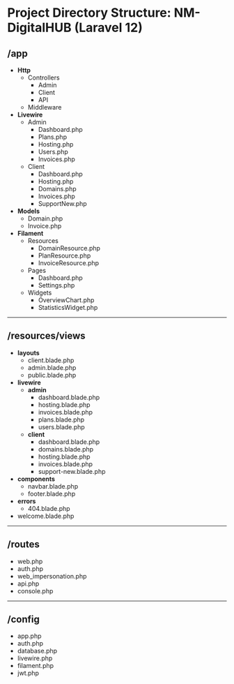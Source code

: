 # Project Directory Structure: NM-DigitalHUB (Laravel 12)

## /app
- **Http**
  - Controllers
    - Admin
    - Client
    - API
  - Middleware
- **Livewire**
  - Admin
    - Dashboard.php
    - Plans.php
    - Hosting.php
    - Users.php
    - Invoices.php
  - Client
    - Dashboard.php
    - Hosting.php
    - Domains.php
    - Invoices.php
    - SupportNew.php
- **Models**
  - Domain.php
  - Invoice.php
- **Filament**
  - Resources
    - DomainResource.php
    - PlanResource.php
    - InvoiceResource.php
  - Pages
    - Dashboard.php
    - Settings.php
  - Widgets
    - OverviewChart.php
    - StatisticsWidget.php

---

## /resources/views
- **layouts**
  - client.blade.php
  - admin.blade.php
  - public.blade.php
- **livewire**
  - **admin**
    - dashboard.blade.php
    - hosting.blade.php
    - invoices.blade.php
    - plans.blade.php
    - users.blade.php
  - **client**
    - dashboard.blade.php
    - domains.blade.php
    - hosting.blade.php
    - invoices.blade.php
    - support-new.blade.php
- **components**
  - navbar.blade.php
  - footer.blade.php
- **errors**
  - 404.blade.php
- welcome.blade.php

---

## /routes
- web.php
- auth.php
- web_impersonation.php
- api.php
- console.php

---

## /config
- app.php
- auth.php
- database.php
- livewire.php
- filament.php
- jwt.php